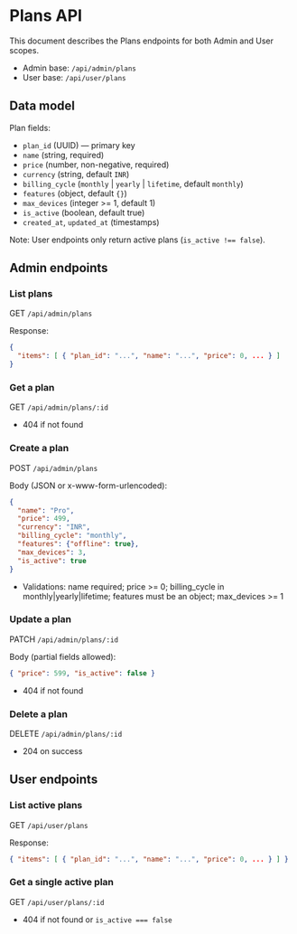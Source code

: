 # Plans API

This document describes the Plans endpoints for both Admin and User scopes.

- Admin base: `/api/admin/plans`
- User base: `/api/user/plans`

## Data model

Plan fields:
- `plan_id` (UUID) — primary key
- `name` (string, required)
- `price` (number, non-negative, required)
- `currency` (string, default `INR`)
- `billing_cycle` (`monthly` | `yearly` | `lifetime`, default `monthly`)
- `features` (object, default `{}`)
- `max_devices` (integer >= 1, default 1)
- `is_active` (boolean, default true)
- `created_at`, `updated_at` (timestamps)

Note: User endpoints only return active plans (`is_active !== false`).

## Admin endpoints

### List plans
GET `/api/admin/plans`

Response:
```json
{
  "items": [ { "plan_id": "...", "name": "...", "price": 0, ... } ]
}
```

### Get a plan
GET `/api/admin/plans/:id`

- 404 if not found

### Create a plan
POST `/api/admin/plans`

Body (JSON or x-www-form-urlencoded):
```json
{
  "name": "Pro",
  "price": 499,
  "currency": "INR",
  "billing_cycle": "monthly",
  "features": {"offline": true},
  "max_devices": 3,
  "is_active": true
}
```

- Validations: name required; price >= 0; billing_cycle in monthly|yearly|lifetime; features must be an object; max_devices >= 1

### Update a plan
PATCH `/api/admin/plans/:id`

Body (partial fields allowed):
```json
{ "price": 599, "is_active": false }
```

- 404 if not found

### Delete a plan
DELETE `/api/admin/plans/:id`

- 204 on success

## User endpoints

### List active plans
GET `/api/user/plans`

Response:
```json
{ "items": [ { "plan_id": "...", "name": "...", "price": 0, ... } ] }
```

### Get a single active plan
GET `/api/user/plans/:id`

- 404 if not found or `is_active === false`
